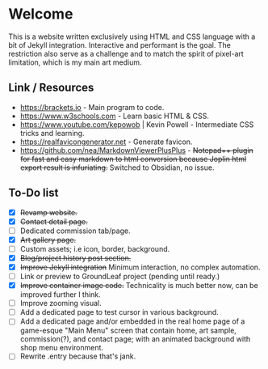# Welcome
This is a website written exclusively using HTML and CSS language with a bit of Jekyll integration. Interactive and performant is the goal. The restriction also serve as a challenge and to match the spirit of pixel-art limitation, which is my main art medium.

## Link / Resources
- https://brackets.io - Main program to code.
- https://www.w3schools.com - Learn basic HTML & CSS.
- https://www.youtube.com/kepowob | Kevin Powell - Intermediate CSS tricks and learning.
- https://realfavicongenerator.net - Generate favicon.
- https://github.com/nea/MarkdownViewerPlusPlus - ~~Notepad++ plugin for fast and easy markdown to html conversion because Joplin html export result is infuriating.~~ Switched to Obsidian, no issue.

## To-Do list
- [x] ~~Revamp website.~~
- [x] ~~Contact detail page.~~
- [ ] Dedicated commission tab/page.
- [x] ~~Art gallery page.~~
- [ ] Custom assets; i.e icon, border, background.
- [x] ~~Blog/project history post section.~~
- [x] ~~Improve Jekyll integration~~ Minimum interaction, no complex automation.
- [ ] Link or preview to GroundLeaf project (pending until ready.)
- [x] ~~Improve container image code.~~ Technicality is much better now, can be improved further I think.
- [ ] Improve zooming visual.
- [ ] Add a dedicated page to test cursor in various background.
- [ ] Add a dedicated page and/or embedded in the real home page of a game-esque "Main Menu" screen that contain home, art sample, commission(?), and contact page; with an animated background with shop menu environment.
- [ ] Rewrite .entry because that's jank.